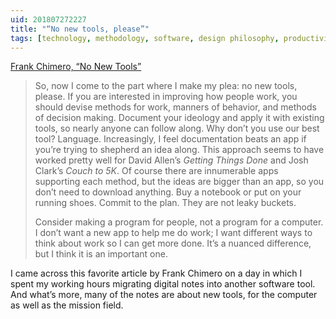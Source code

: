 ```yaml
---
uid: 201807272227
title: "“No new tools, please”"
tags: [technology, methodology, software, design philosophy, productivity, -favorite]
---
```


[Frank Chimero, “No New Tools”](https://frankchimero.com/blog/2014/no-new-tools/)

> So, now I come to the part where I make my plea: no new tools, please. If you are interested in improving how people work, you should devise methods for work, manners of behavior, and methods of decision making. Document your ideology and apply it with existing tools, so nearly anyone can follow along. Why don’t you use our best tool? Language. Increasingly, I feel documentation beats an app if you’re trying to shepherd an idea along. This approach seems to have worked pretty well for David Allen’s *Getting Things Done* and Josh Clark’s *Couch to 5K*. Of course there are innumerable apps supporting each method, but the ideas are bigger than an app, so you don’t need to download anything. Buy a notebook or put on your running shoes. Commit to the plan. They are not leaky buckets.
> 
> Consider making a program for people, not a program for a computer. I don’t want a new app to help me do work; I want different ways to think about work so I can get more done. It’s a nuanced difference, but I think it is an important one.

I came across this favorite article by Frank Chimero on a day in which I spent my working hours migrating digital notes into another software tool. And what’s more, many of the notes are about new tools, for the computer as well as the mission field.
